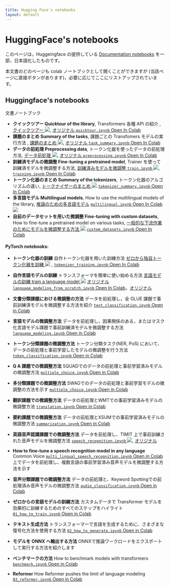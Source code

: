 ```yaml
---
title: Hugging Face's notebooks
layout: default
---
```


# HuggingFace's notebooks 

このページは，Huggeingface の提供している [Documentation notebooks](https://huggingface.co/docs/transformers/master/en/notebooks) を一部，日本語化したものです。

本文書のどのページも colab ノートブックとして開くことができますが (当該ページに直接ボタンがあります)，必要に応じてここにリストアップされています。
<!-- You can open any page of the documentation as a notebook in colab (there is a button directly on said pages) but they are also listed here if you need to:-->

## Huggingface's notebooks

文書ノートブック

* **クイックツアー Quicktour of the library**,  Transformers 各種 API の紹介 <!-- A presentation of the various APIs in Transformers -->, [クイックツアー <img src="assets/colab_icon.svg">](https://colab.research.google.com/github/ShinAsakawa/ShinAsakawa.github.io/blob/master/2022notebooks/2022_0112quicktour.ipynb), [オリジナル `quicktour.ipynb` Open In Colab](https://colab.research.google.com/github/huggingface/notebooks/blob/master/transformers_doc/quicktour.ipynb)
* **課題のまとめ Summary of the tasks**, 課題ごとの Transfomers モデルの実行方法 <!-- How to run the models of the Transformers library task by task -->, [課題のまとめ <img src="assets/colab_icon.svg">](https://colab.research.google.com/github/ShinAsakawa/ShinAsakawa.github.io/blob/master/2022notebooks/2022_0112task_summary.ipynb), 
[オリジナル `task_summary.ipynb` Open In Colab](https://colab.research.google.com/github/huggingface/notebooks/blob/master/transformers_doc/task_summary.ipynb)
* **データの前処理 Preprocessing data**, トークン化器を使ったデータの前処理方法<!-- How to use a tokenizer to preprocess your data -->, [データ前処理  <img src="assets/colab_icon.svg">](https://colab.research.google.com/github/ShinAsakawa/ShinAsakawa.github.io/blob/master/2022notebooks/2022_0112preprocessing.ipynb), 
[オリジナル  `preprocessing.ipynb` Open In Colab](https://colab.research.google.com/github/huggingface/notebooks/blob/master/transformers_doc/preprocessing.ipynb)
* **訓練済モデルの微調整 Fine-tuning a pretrained model**, Trainer を使って訓練済モデルを微調整する方法<!-- How to use the Trainer to fine-tune a pretrained model -->, [訓練済みモデルを微調整 `train.ipynb` <img src="assets/colab_icon.svg">](https://colab.research.google.com/github/ShinAsakawa/ShinAsakawa.github.io/blob/master/2022notebooks/2022_0316huggingface_tutorial_training.ipynb), [`training.ipynb` Open In Colab](https://colab.research.google.com/github/huggingface/notebooks/blob/master/transformers_doc/training.ipynb)
* **トークン化器のまとめ Summary of the tokenizers**, トークン化器のアルゴリズムの違い<!-- The differences between the tokenizers algorithm -->, [トークナイザーのまとめ <img src="assets/colab_icon.svg">](https://colab.research.google.com/github/ShinAsakawa/ShinAsakawa.github.io/blob/master/2022notebooks/2022_0316Huggingface_tutorial_tokenizer_summary.ipynb) [`tokenizer_summary.ipynb` Open In Colab](https://colab.research.google.com/github/huggingface/notebooks/blob/master/transformers_doc/tokenizer_summary.ipynb)
* **多言語モデル Multilingual models**, How to use the multilingual models of the library, [推論のための多言語モデル](https://colab.research.google.com/github/ShinAsakawa/ShinAsakawa.github.io/blob/master/2022notebooks/2022_0316Huggingface_tutorial_multilingual.ipynb#scrollTo=HxzwFeTknHi6) [`multilingual.ipynb` Open In Colab <img src="assets/colab_icon.svg">](https://colab.research.google.com/github/huggingface/notebooks/blob/master/transformers_doc/multilingual.ipynb)
* **自前のデータセットを用いた微調整 Fine-tuning with custom datasets**, How to fine-tune a pretrained model on various tasks, [一般的な下流作業のためにモデルを微調整する方法 <img src="assets/colab_icon.svg">](https://colab.research.google.com/github/ShinAsakawa/ShinAsakawa.github.io/blob/master/2022notebooks/2022_0316Huggingface_tutorial_custom_datasets.ipynb) [`custom_datasets.ipynb` Open In Colab](https://colab.research.google.com/github/huggingface/notebooks/blob/master/transformers_doc/custom_datasets.ipynb)


#### PyTorch notebooks:

* **トークン化器の訓練** 自作トークン化器を用いた訓練方法 [ゼロから独自トークン化器を訓練 <img src="assets/colab_icon.svg">](https://colab.research.google.com/github/ShinAsakawa/ShinAsakawa.github.io/blob/master/2022notebooks/2022_0316Huggingface_tutorial_Train_your_tokenizer.ipynb) , [`tokenizer_training.ipynb` Open In Colab](https://colab.research.google.com/github/huggingface/notebooks/blob/master/examples/tokenizer_training.ipynb)
* **自作言語モデルの訓練** トランスフォーマを簡単に使い始める方法 [言語モデルの訓練 train a language model <img src="assets/colab_icon.svg">](https://colab.research.google.com/github/ShinAsakawa/ShinAsakawa.github.io/blob/master/2022notebooks/2022_0112Train_a_language_model.ipynb)
[オリジナル `language_modeling_from_scratch.ipynb` Open In Colab](https://colab.research.google.com/github/ShinAsakawa/ShinAsakawa.github.io/blob/master/2022notebooks/2022_0112Train_a_language_model.ipynb)，[オリジナル](https://colab.research.google.com/github/huggingface/notebooks/blob/master/examples/language_modeling_from_scratch.ipynb)

* **文書分類課題における微調整の方法** データを前処理し，全 GLUE 課題で事前訓練済モデルを微調整する方法を紹介 [`text_classification.ipynb` Open in Colab](https://colab.research.google.com/github/huggingface/notebooks/blob/master/examples/text_classification.ipynb)
* **言語モデルの微調整方法** データを前処理し，因果関係のある，またはマスク化言語モデル課題で事前訓練済モデルを微調整する方法 [`language_modeling.ipynb` Open in Colab](https://colab.research.google.com/github/huggingface/notebooks/blob/master/examples/language_modeling.ipynb)
* **トークン分類課題の微調整方法** トークン分類タスク(NER, PoS) において、データの前処理と事前学習したモデルの微調整を行う方法 [`token_classification.ipynb` Open in Colab](https://colab.research.google.com/github/huggingface/notebooks/blob/master/examples/token_classification.ipynb)
* **Q A 課題での微調整方法** SQUADでのデータの前処理と事前学習済みモデルの微調整方法 [`multiple_choice.ipynb` Open in Colab](https://colab.research.google.com/github/huggingface/notebooks/blob/master/examples/multiple_choice.ipynb)
* **多分類課題での微調整方法** SWAGでのデータの前処理と事前学習モデルの微調整の方法を示す [`multiple_choice.ipynb` Open in Colab](https://colab.research.google.com/github/huggingface/notebooks/blob/master/examples/multiple_choice.ipynb)
* **翻訳課題での微調整方法** データの前処理とWMTでの事前学習済みモデルの微調整方法 [`translation.ipynb` Open in Colab](https://colab.research.google.com/github/huggingface/notebooks/blob/master/examples/translation.ipynb)
* **要約課題での微調整方法** データの前処理とXSUMでの事前学習済みモデルの微調整方法 [`summarization.ipynb` Open in Colab](https://colab.research.google.com/github/huggingface/notebooks/blob/master/examples/summarization.ipynb)
* **英語音声認識課題での微調整方法** データを前処理し、TIMIT 上で事前訓練された音声モデルを微調整方法 [`speech_recognition.ipynb` <img src="assets/colab_icon.svg">](https://colab.research.google.com/github/ShinAsakawa/ShinAsakawa.github.io/blob/master/2022notebooks/2022_0111Fine_Tune_Speech_Recognition_Model_with_Transformers_using_CTC.ipynb), [オリジナル](https://colab.research.google.com/github/huggingface/notebooks/blob/master/examples/speech_recognition.ipynb)
* **How to fine-tune a speech recognition model in any language** Common Voice [`multi_lingual_speech_recognition.ipynb` Open in Colab](https://colab.research.google.com/github/huggingface/notebooks/blob/master/examples/multi_lingual_speech_recognition.ipynb)上でデータを前処理し、複数言語の事前学習済み音声モデルを微調整する方法を示す
* **音声分類課題での微調整方法** データの前処理と、Keyword Spottingでの前処理済み音声モデルの微調整方法 [`audio_classification.ipynb` Open in Colab](https://colab.research.google.com/github/huggingface/notebooks/blob/master/examples/audio_classification.ipynb)
* **ゼロからの言語モデルの訓練方法** カスタムデータで Transformer モデルを効果的に訓練するためのすべてのステップをハイライト [`01_how_to_train.ipynb` Open in Colab](https://colab.research.google.com/github/huggingface/blog/blob/master/notebooks/01_how_to_train.ipynb)
* **テキスト生成方法** トランスフォーマーで言語を生成するために、さまざまな復号化方法を使用する方法 [`02_how_to_generate.ipynb` Open in Colab](https://colab.research.google.com/github/huggingface/blog/blob/master/notebooks/02_how_to_generate.ipynb)
* **モデルを ONNX へ輸出する方法** ONNXで推論ワークロードをエクスポートして実行する方法を紹介します  
* **ベンチマークの方法** How to benchmark models with transformers [`benchmark.ipynb` Open in Colab](https://colab.research.google.com/github/huggingface/notebooks/blob/master/examples/benchmark.ipynb)
* **Reformer** How Reformer pushes the limit of language modeling [`03_reformer.ipynb` Open in Colab](https://colab.research.google.com/github/patrickvonplaten/blog/blob/master/notebooks/03_reformer.ipynb)

<!-- 
* **Train your tokenizer** How to train and use your very own tokenizer  
[Open In Colab](https://colab.research.google.com/github/huggingface/notebooks/blob/master/examples/tokenizer_training.ipynb)
* **Train your language model**  How to easily start using transformers  
[Open In Colab](https://colab.research.google.com/github/huggingface/notebooks/blob/master/examples/language_modeling_from_scratch.ipynb)
* **How to fine-tune a model on text classification** Show how to preprocess the data and fine-tune a pretrained model on any GLUE task. 
[Open in Colab](https://colab.research.google.com/github/huggingface/notebooks/blob/master/examples/text_classification.ipynb)
* **How to fine-tune a model on language modeling** Show how to preprocess the data and fine-tune a pretrained model on a causal or masked LM task. 
[Open in Colab](https://colab.research.google.com/github/huggingface/notebooks/blob/master/examples/language_modeling.ipynb)
* **How to fine-tune a model on token classification** Show how to preprocess the data and fine-tune a pretrained model on a token classification task (NER, PoS). 
[Open in Colab](https://colab.research.google.com/github/huggingface/notebooks/blob/master/examples/token_classification.ipynb)
* **How to fine-tune a model on question answering**  Show how to preprocess the data and fine-tune a pretrained model on SQUAD.  
[Open in Colab](https://colab.research.google.com/github/huggingface/notebooks/blob/master/examples/multiple_choice.ipynb)
* **How to fine-tune a model on multiple choice**  Show how to preprocess the data and fine-tune a pretrained model on SWAG. 
[Open in Colab](https://colab.research.google.com/github/huggingface/notebooks/blob/master/examples/multiple_choice.ipynb)
* **How to fine-tune a model on translation** Show how to preprocess the data and fine-tune a pretrained model on WMT. 
[Open in Colab](https://colab.research.google.com/github/huggingface/notebooks/blob/master/examples/translation.ipynb)
* **How to fine-tune a model on summarization**   Show how to preprocess the data and fine-tune a pretrained model on XSUM. 
[Open in Colab](https://colab.research.google.com/github/huggingface/notebooks/blob/master/examples/summarization.ipynb)
* **How to fine-tune a speech recognition model in English**  Show how to preprocess the data and fine-tune a pretrained Speech model on TIMIT 
[Open in Colab](https://colab.research.google.com/github/huggingface/notebooks/blob/master/examples/speech_recognition.ipynb)
* **How to fine-tune a speech recognition model in any language** Show how to preprocess the data and fine-tune a multi-lingually pretrained speech model on Common Voice 
[Open in Colab](https://colab.research.google.com/github/huggingface/notebooks/blob/master/examples/multi_lingual_speech_recognition.ipynb)
* **How to fine-tune a model on audio classification**  Show how to preprocess the data and fine-tune a pretrained Speech model on Keyword Spotting 
[Open in Colab](https://colab.research.google.com/github/huggingface/notebooks/blob/master/examples/audio_classification.ipynb)
* **How to train a language model from scratch**  Highlight all the steps to effectively train Transformer model on custom data 
[Open in Colab](https://colab.research.google.com/github/huggingface/blog/blob/master/notebooks/01_how_to_train.ipynb)
* **How to generate text** How to use different decoding methods for language generation with transformers  
[Open in Colab](https://colab.research.google.com/github/huggingface/blog/blob/master/notebooks/02_how_to_generate.ipynb)
* **How to export model to ONNX**   Highlight how to export and run inference workloads through ONNX    
* **How to use Benchmarks**  How to benchmark models with transformers  
[Open in Colab](https://colab.research.google.com/github/huggingface/notebooks/blob/master/examples/benchmark.ipynb)
* **Reformer** How Reformer pushes the limits of language modeling 
[Open in Colab](https://colab.research.google.com/github/patrickvonplaten/blog/blob/master/notebooks/03_reformer.ipynb)
-->


